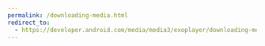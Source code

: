 ```yaml
---
permalink: /downloading-media.html
redirect_to:
  - https://developer.android.com/media/media3/exoplayer/downloading-media
---
```

